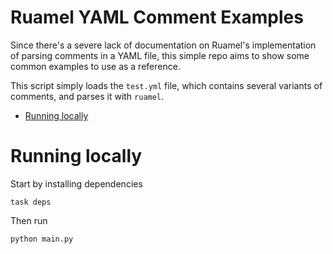# Ruamel YAML Comment Examples <!-- omit in toc -->
Since there's a severe lack of documentation on Ruamel's implementation of parsing comments in a YAML file, this simple repo aims to show some common examples to use as a reference.

This script simply loads the `test.yml` file, which contains several variants of comments, and parses it with `ruamel`.

- [Running locally](#running-locally)

# Running locally
Start by installing dependencies
```
task deps
```

Then run
```
python main.py
```